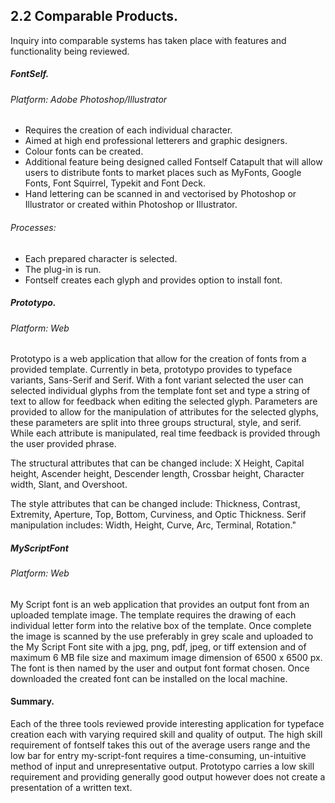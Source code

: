 

## 2.2 Comparable Products. 

Inquiry into comparable systems has taken place with features and functionality being reviewed.

##### FontSelf.  

###### Platform: Adobe Photoshop/Illustrator 

- Requires the creation of each individual character. 
- Aimed at high end professional letterers and graphic designers. 
- Colour fonts can be created. 
- Additional feature being designed called Fontself Catapult that will allow users to distribute fonts to market places such as MyFonts, Google Fonts, Font Squirrel, Typekit and Font Deck.
- Hand lettering can be scanned in and vectorised by Photoshop or Illustrator or created within Photoshop or Illustrator. 

###### Processes:

- Each prepared character is selected. 
- The plug-in is run. 
- Fontself creates each glyph and provides option to install font.

##### Prototypo.

###### Platform: Web

Prototypo is a web application that allow for the creation of fonts from a provided template. Currently in beta, prototypo provides to typeface variants, Sans-Serif and Serif. With a font variant selected the user can selected individual glyphs from the template font set and type a string of text to allow for feedback when editing the selected glyph. Parameters are provided to allow for the manipulation of attributes for the selected glyphs, these parameters are split into three groups structural, style, and serif. While each attribute is manipulated, real time feedback is provided through the user provided phrase.

The structural attributes that can be changed include: X Height, Capital height, Ascender height, Descender length, Crossbar height, Character width, Slant, and Overshoot. 

The style attributes that can be changed include: Thickness, Contrast, Extremity, Aperture, Top, Bottom, Curviness, and Optic Thickness. Serif manipulation includes: Width, Height, Curve, Arc, Terminal, Rotation."

##### MyScriptFont    

###### Platform: Web 

My Script font is an web application that provides an output font from an uploaded template image. The template requires the drawing of each individual letter form into the relative box of the template. Once complete the image is scanned by the use preferably in grey scale and uploaded to the My Script Font site with a jpg, png, pdf, jpeg, or tiff extension and of maximum 6 MB file size and maximum image dimension of 6500 x 6500 px. The font is then named by the user and output font format chosen. Once downloaded the created font can be installed on the local machine.


#### Summary.

Each of the three tools reviewed provide interesting application for typeface creation each with varying required skill and quality of output. The high skill requirement of fontself takes this out of the average users range and the low bar for entry my-script-font requires a time-consuming, un-intuitive method of input and unrepresentative output. Prototypo carries a low skill requirement and providing generally good output however does not create a presentation of a written text.



